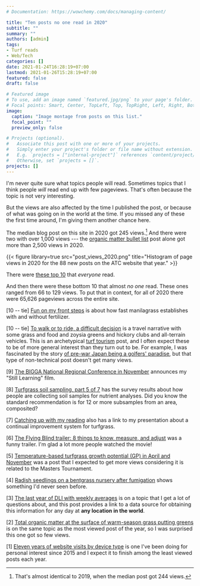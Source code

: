 ```yaml
---
# Documentation: https://wowchemy.com/docs/managing-content/

title: "Ten posts no one read in 2020"
subtitle: ""
summary: ""
authors: [admin]
tags: 
- Turf reads
- Web/Tech
categories: []
date: 2021-01-24T16:28:19+07:00
lastmod: 2021-01-26T15:28:19+07:00
featured: false
draft: false

# Featured image
# To use, add an image named `featured.jpg/png` to your page's folder.
# Focal points: Smart, Center, TopLeft, Top, TopRight, Left, Right, BottomLeft, Bottom, BottomRight.
image:
  caption: "Image montage from posts on this list."
  focal_point: ""
  preview_only: false

# Projects (optional).
#   Associate this post with one or more of your projects.
#   Simply enter your project's folder or file name without extension.
#   E.g. `projects = ["internal-project"]` references `content/project/deep-learning/index.md`.
#   Otherwise, set `projects = []`.
projects: []
---
```


I'm never quite sure what topics people will read. Sometimes topics that I think people *will* read end up with few pageviews. That's often because the topic is not very interesting. 

But the views are also affected by the time I published the post, or because of what was going on in the world at the time. If you missed any of these the first time around, I'm giving them another chance here.

The median blog post on this site in 2020 got 245 views.[^1] And there were two with over 1,000 views --- the [organic matter bullet list](/post/soil-organic-matter-bullet-list/) post alone got more than 2,500 views in 2020. 

[^1]: That's almost identical to 2019, when the median post got 244 views.

{{< figure library=true src="post_views_2020.png" title="Histogram of page views in 2020 for the 88 new posts on the ATC website that year." >}}

There were [these top 10](/post/top-10-posts-2020/) that *everyone* read. 

And then there were these bottom 10 that almost *no one* read. These ones ranged from 66 to 129 views. To put that in context, for all of 2020 there were 65,626 pageviews across the entire site.

[10 -- tie] [Fun on my front steps](/post/fun-front-steps/) is about how fast manilagrass establishes with and without fertilizer.

[10 -- tie] [To walk or to ride, a difficult decision](https://www.asianturfgrass.com/post/difficult-choice-walk-ride/) is a travel narrative with some grass and food and zoysia greens and hickory clubs and all-terrain vehicles. This is an archetypical [turf tourism](/tag/turf-tourism/) post, and I often expect these to be of more general interest than they turn out to be. For example, I was fascinated by the story [of pre-war Japan being a golfers' paradise](/post/a-golfers-paradise/), but that type of non-technical post doesn't get many views.

[9] [The BIGGA National Regional Conference in November](/post/bigga-regional-conference-november/) announces my "Still Learning" film. 

[8] [Turfgrass soil sampling, part 5 of 7](/post/composite-samples-5/) has the survey results about how people are collecting soil samples for nutrient analyses. Did you know the standard recommendation is for 12 or more subsamples from an area, composited? 

[7] [Catching up with my reading](/post/business-mirror-best-practices/) also has a link to my presentation about a continual improvement system for turfgrass. 

[6] [The Flying Blind trailer: 8 things to know, measure, and adjust](/post/flying-blind-trailer/) was a funny trailer. I'm glad a lot more people watched the movie!

[5] [Temperature-based turfgrass growth potential (GP) in April and November](/post/turfgrass-gp-april-november/) was a post that I expected to get more views considering it is related to the Masters Tournament.

[4] [Radish seedlings on a bentgrass nursery after fumigation](/post/radish-seedlings-after-fumigation/) shows something I'd never seen before.

[3] [The last year of DLI with weekly averages](/post/last-year-dli-weekly-avg/) is on a topic that I get a lot of questions about, and this post provides a link to a data source for obtaining this information for any day at **any location in the world**.

[2] [Total organic matter at the surface of warm-season grass putting greens](/post/total-organic-matter-warm-season-putting-greens/) is on the same topic as the most viewed post of the year, so I was surprised this one got so few views.

[1] [Eleven years of website visits by device type](https://www.asianturfgrass.com/post/visits-by-device-type/) is one I've been doing for personal interest since 2015 and I expect it to finish among the least viewed posts each year.
